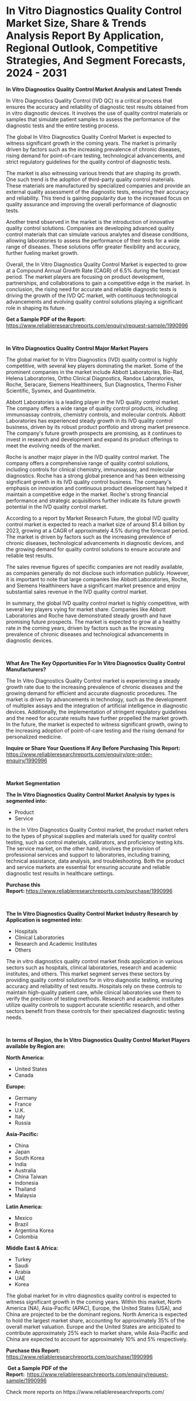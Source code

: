 <p><h1>In Vitro Diagnostics Quality Control Market Size, Share & Trends Analysis Report By Application, Regional Outlook, Competitive Strategies, And Segment Forecasts, 2024 - 2031</h1></p><p><strong>In Vitro Diagnostics Quality Control Market Analysis and Latest Trends</strong></p>
<p><p>In Vitro Diagnostics Quality Control (IVD QC) is a critical process that ensures the accuracy and reliability of diagnostic test results obtained from in vitro diagnostic devices. It involves the use of quality control materials or samples that simulate patient samples to assess the performance of the diagnostic tests and the entire testing process.</p><p>The global In Vitro Diagnostics Quality Control Market is expected to witness significant growth in the coming years. The market is primarily driven by factors such as the increasing prevalence of chronic diseases, rising demand for point-of-care testing, technological advancements, and strict regulatory guidelines for the quality control of diagnostic tests.</p><p>The market is also witnessing various trends that are shaping its growth. One such trend is the adoption of third-party quality control materials. These materials are manufactured by specialized companies and provide an external quality assessment of the diagnostic tests, ensuring their accuracy and reliability. This trend is gaining popularity due to the increased focus on quality assurance and improving the overall performance of diagnostic tests.</p><p>Another trend observed in the market is the introduction of innovative quality control solutions. Companies are developing advanced quality control materials that can simulate various analytes and disease conditions, allowing laboratories to assess the performance of their tests for a wide range of diseases. These solutions offer greater flexibility and accuracy, further fueling market growth.</p><p>Overall, the In Vitro Diagnostics Quality Control Market is expected to grow at a Compound Annual Growth Rate (CAGR) of 6.5% during the forecast period. The market players are focusing on product development, partnerships, and collaborations to gain a competitive edge in the market. In conclusion, the rising need for accurate and reliable diagnostic tests is driving the growth of the IVD QC market, with continuous technological advancements and evolving quality control solutions playing a significant role in shaping its future.</p></p>
<p><strong>Get a Sample PDF of the Report:&nbsp;</strong> <a href="https://www.reliableresearchreports.com/enquiry/request-sample/1990996">https://www.reliableresearchreports.com/enquiry/request-sample/1990996</a></p>
<p>&nbsp;</p>
<p><strong>In Vitro Diagnostics Quality Control Major Market Players</strong></p>
<p><p>The global market for In Vitro Diagnostics (IVD) quality control is highly competitive, with several key players dominating the market. Some of the prominent companies in the market include Abbott Laboratories, Bio-Rad, Helena Laboratories, Ortho Clinical Diagnostics, Randox Laboratories, Roche, Seracare, Siemens Healthineers, Sun Diagnostics, Thermo Fisher Scientific, Sysmex, and Quantimetrix.</p><p>Abbott Laboratories is a leading player in the IVD quality control market. The company offers a wide range of quality control products, including immunoassay controls, chemistry controls, and molecular controls. Abbott Laboratories has experienced steady growth in its IVD quality control business, driven by its robust product portfolio and strong market presence. The company's future growth prospects are promising, as it continues to invest in research and development and expand its product offerings to meet the evolving needs of the market.</p><p>Roche is another major player in the IVD quality control market. The company offers a comprehensive range of quality control solutions, including controls for clinical chemistry, immunoassay, and molecular diagnostics. Roche has a strong global presence and has been witnessing significant growth in its IVD quality control business. The company's emphasis on innovation and continuous product development has helped it maintain a competitive edge in the market. Roche's strong financial performance and strategic acquisitions further indicate its future growth potential in the IVD quality control market.</p><p>According to a report by Market Research Future, the global IVD quality control market is expected to reach a market size of around $1.4 billion by 2023, growing at a CAGR of approximately 4.5% during the forecast period. The market is driven by factors such as the increasing prevalence of chronic diseases, technological advancements in diagnostic devices, and the growing demand for quality control solutions to ensure accurate and reliable test results.</p><p>The sales revenue figures of specific companies are not readily available, as companies generally do not disclose such information publicly. However, it is important to note that large companies like Abbott Laboratories, Roche, and Siemens Healthineers have a significant market presence and enjoy substantial sales revenue in the IVD quality control market.</p><p>In summary, the global IVD quality control market is highly competitive, with several key players vying for market share. Companies like Abbott Laboratories and Roche have demonstrated steady growth and have promising future prospects. The market is expected to grow at a healthy rate in the coming years, driven by factors such as the increasing prevalence of chronic diseases and technological advancements in diagnostic devices.</p></p>
<p>&nbsp;</p>
<p><strong>What Are The Key Opportunities For In Vitro Diagnostics Quality Control Manufacturers?</strong></p>
<p><p>The In Vitro Diagnostics Quality Control market is experiencing a steady growth rate due to the increasing prevalence of chronic diseases and the growing demand for efficient and accurate diagnostic procedures. The market is driven by advancements in technology, such as the development of multiplex assays and the integration of artificial intelligence in diagnostic devices. Additionally, the implementation of stringent regulatory guidelines and the need for accurate results have further propelled the market growth. In the future, the market is expected to witness significant growth, owing to the increasing adoption of point-of-care testing and the rising demand for personalized medicine.</p></p>
<p><strong>Inquire or Share Your Questions If Any Before Purchasing This Report:</strong> <a href="https://www.reliableresearchreports.com/enquiry/pre-order-enquiry/1990996">https://www.reliableresearchreports.com/enquiry/pre-order-enquiry/1990996</a></p>
<p>&nbsp;</p>
<p><strong>Market Segmentation</strong></p>
<p><strong>The In Vitro Diagnostics Quality Control Market Analysis by types is segmented into:</strong></p>
<p><ul><li>Product</li><li>Service</li></ul></p>
<p><p>In the In Vitro Diagnostics Quality Control market, the product market refers to the types of physical supplies and materials used for quality control testing, such as control materials, calibrators, and proficiency testing kits. The service market, on the other hand, involves the provision of professional services and support to laboratories, including training, technical assistance, data analysis, and troubleshooting. Both the product and service markets are essential for ensuring accurate and reliable diagnostic test results in healthcare settings.</p></p>
<p><strong>Purchase this Report:&nbsp;</strong><a href="https://www.reliableresearchreports.com/purchase/1990996">https://www.reliableresearchreports.com/purchase/1990996</a></p>
<p>&nbsp;</p>
<p><strong>The In Vitro Diagnostics Quality Control Market Industry Research by Application is segmented into:</strong></p>
<p><ul><li>Hospitals</li><li>Clinical Laboratories</li><li>Research and Academic Institutes</li><li>Others</li></ul></p>
<p><p>The in vitro diagnostics quality control market finds application in various sectors such as hospitals, clinical laboratories, research and academic institutes, and others. This market segment serves these sectors by providing quality control solutions for in vitro diagnostic testing, ensuring accuracy and reliability of test results. Hospitals rely on these controls to maintain high-quality patient care, while clinical laboratories use them to verify the precision of testing methods. Research and academic institutes utilize quality controls to support accurate scientific research, and other sectors benefit from these controls for their specialized diagnostic testing needs.</p></p>
<p>&nbsp;</p>
<p><strong>In terms of Region, the In Vitro Diagnostics Quality Control Market Players available by Region are:</strong></p>
<p>
    <p> <strong> North America: </strong>
        <ul>
            <li>United States</li>
            <li>Canada</li>
        </ul>
        </p> 
    <p> <strong> Europe: </strong>
        <ul>
            <li>Germany</li>
            <li>France</li>
            <li>U.K.</li>
            <li>Italy</li>
            <li>Russia</li>
        </ul>
        </p> 
    <p> <strong> Asia-Pacific: </strong>
        <ul>
            <li>China</li>
            <li>Japan</li>
            <li>South Korea</li>
            <li>India</li>
            <li>Australia</li>
            <li>China Taiwan</li>
            <li>Indonesia</li>
            <li>Thailand</li>
            <li>Malaysia</li>
        </ul>
        </p> 
    <p> <strong> Latin America: </strong>
        <ul>
            <li>Mexico</li>
            <li>Brazil</li>
            <li>Argentina Korea</li>
            <li>Colombia</li>
        </ul>
        </p> 
    <p> <strong> Middle East & Africa: </strong>
        <ul>
            <li>Turkey</li>
            <li>Saudi</li>
            <li>Arabia</li>
            <li>UAE</li>
            <li>Korea</li>
        </ul>
    </p>
    </p>
<p><p>The global market for in vitro diagnostics quality control is expected to witness significant growth in the coming years. Within this market, North America (NA), Asia-Pacific (APAC), Europe, the United States (USA), and China are projected to be the dominant regions. North America is expected to hold the largest market share, accounting for approximately 35% of the overall market valuation. Europe and the United States are anticipated to contribute approximately 25% each to market share, while Asia-Pacific and China are expected to account for approximately 10% and 5% respectively.</p></p>
<p><strong>Purchase this Report: </strong><a href="https://www.reliableresearchreports.com/purchase/1990996">https://www.reliableresearchreports.com/purchase/1990996</a></p>
<p>&nbsp;<strong>Get a Sample PDF of the Report:&nbsp;&nbsp;</strong><a href="https://www.reliableresearchreports.com/enquiry/request-sample/1990996">https://www.reliableresearchreports.com/enquiry/request-sample/1990996</a></p>
<p><strong></strong></p>
<p>Check more reports on https://www.reliableresearchreports.com/</p>